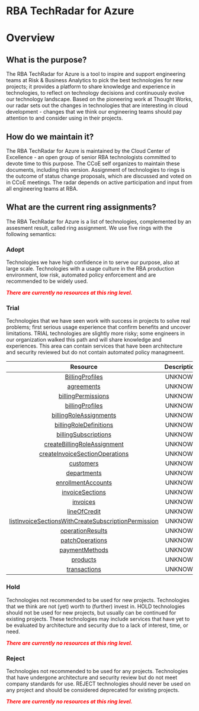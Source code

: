 
RBA TechRadar for Azure
=======================

# Overview

## What is the purpose?


The RBA TechRadar for Azure is a tool to inspire and support engineering teams at Risk & Business Analytics to pick the best technologies for new projects; it provides a platform to share knowledge and experience in technologies, to reflect on technology decisions and continuously evolve our technology landscape.  Based on the pioneering work at Thought Works, our radar sets out the changes in technologies that are interesting in cloud development - changes that we think our engineering teams should pay attention to and consider using in their projects.
## How do we maintain it?


The RBA TechRadar for Azure is maintained by the Cloud Center of Excellence - an open group of senior RBA technologists committed to devote time to this purpose.  The CCoE self organizes to maintain these documents, including this version.  Assignment of technologies to rings is the outcome of status change proposals, which are discussed and voted on in CCoE meetings.  The radar depends on active participation and input from all engineering teams at RBA.
## What are the current ring assignments?


The RBA TechRadar for Azure is a list of technologies, complemented by an assesment result, called ring assignment.  We use five rings with the following semantics:
### Adopt


Technologies we have high confidence in to serve our purpose, also at large scale.  Technologies with a usage culture in the RBA production environment, low risk, automated policy enforcement and are recommended to be widely used.  
  
***<font color="red"> There are currently no resources at this ring level. </font>***
### Trial


Technologies that we have seen work with success in projects to solve real problems;  first serious usage experience that confirm benefits and uncover limitations.  TRIAL technologies are slightly more risky; some engineers in our organization walked this path and will share knowledge and experiences.  This area can contain services that have been architecture and security reviewed but do not contain automated policy managmeent.  

|Resource|Description|Path|Status|
| :---: | :---: | :---: | :---: |
|[BillingProfiles](https://github.com/openrba/python-azure-techradar/blob/master/Microsoft.Network/billingAccounts/BillingProfiles)|UNKNOWN|Microsoft.Network/billingAccounts/BillingProfiles|TRIAL|
|[agreements](https://github.com/openrba/python-azure-techradar/blob/master/Microsoft.Network/billingAccounts/agreements)|UNKNOWN|Microsoft.Network/billingAccounts/agreements|TRIAL|
|[billingPermissions](https://github.com/openrba/python-azure-techradar/blob/master/Microsoft.Network/billingAccounts/billingPermissions)|UNKNOWN|Microsoft.Network/billingAccounts/billingPermissions|TRIAL|
|[billingProfiles](https://github.com/openrba/python-azure-techradar/blob/master/Microsoft.Network/billingAccounts/billingProfiles)|UNKNOWN|Microsoft.Network/billingAccounts/billingProfiles|TRIAL|
|[billingRoleAssignments](https://github.com/openrba/python-azure-techradar/blob/master/Microsoft.Network/billingAccounts/billingRoleAssignments)|UNKNOWN|Microsoft.Network/billingAccounts/billingRoleAssignments|TRIAL|
|[billingRoleDefinitions](https://github.com/openrba/python-azure-techradar/blob/master/Microsoft.Network/billingAccounts/billingRoleDefinitions)|UNKNOWN|Microsoft.Network/billingAccounts/billingRoleDefinitions|TRIAL|
|[billingSubscriptions](https://github.com/openrba/python-azure-techradar/blob/master/Microsoft.Network/billingAccounts/billingSubscriptions)|UNKNOWN|Microsoft.Network/billingAccounts/billingSubscriptions|TRIAL|
|[createBillingRoleAssignment](https://github.com/openrba/python-azure-techradar/blob/master/Microsoft.Network/billingAccounts/createBillingRoleAssignment)|UNKNOWN|Microsoft.Network/billingAccounts/createBillingRoleAssignment|TRIAL|
|[createInvoiceSectionOperations](https://github.com/openrba/python-azure-techradar/blob/master/Microsoft.Network/billingAccounts/createInvoiceSectionOperations)|UNKNOWN|Microsoft.Network/billingAccounts/createInvoiceSectionOperations|TRIAL|
|[customers](https://github.com/openrba/python-azure-techradar/blob/master/Microsoft.Network/billingAccounts/customers)|UNKNOWN|Microsoft.Network/billingAccounts/customers|TRIAL|
|[departments](https://github.com/openrba/python-azure-techradar/blob/master/Microsoft.Network/billingAccounts/departments)|UNKNOWN|Microsoft.Network/billingAccounts/departments|TRIAL|
|[enrollmentAccounts](https://github.com/openrba/python-azure-techradar/blob/master/Microsoft.Network/billingAccounts/enrollmentAccounts)|UNKNOWN|Microsoft.Network/billingAccounts/enrollmentAccounts|TRIAL|
|[invoiceSections](https://github.com/openrba/python-azure-techradar/blob/master/Microsoft.Network/billingAccounts/invoiceSections)|UNKNOWN|Microsoft.Network/billingAccounts/invoiceSections|TRIAL|
|[invoices](https://github.com/openrba/python-azure-techradar/blob/master/Microsoft.Network/billingAccounts/invoices)|UNKNOWN|Microsoft.Network/billingAccounts/invoices|TRIAL|
|[lineOfCredit](https://github.com/openrba/python-azure-techradar/blob/master/Microsoft.Network/billingAccounts/lineOfCredit)|UNKNOWN|Microsoft.Network/billingAccounts/lineOfCredit|TRIAL|
|[listInvoiceSectionsWithCreateSubscriptionPermission](https://github.com/openrba/python-azure-techradar/blob/master/Microsoft.Network/billingAccounts/listInvoiceSectionsWithCreateSubscriptionPermission)|UNKNOWN|Microsoft.Network/billingAccounts/listInvoiceSectionsWithCreateSubscriptionPermission|TRIAL|
|[operationResults](https://github.com/openrba/python-azure-techradar/blob/master/Microsoft.Network/billingAccounts/operationResults)|UNKNOWN|Microsoft.Network/billingAccounts/operationResults|TRIAL|
|[patchOperations](https://github.com/openrba/python-azure-techradar/blob/master/Microsoft.Network/billingAccounts/patchOperations)|UNKNOWN|Microsoft.Network/billingAccounts/patchOperations|TRIAL|
|[paymentMethods](https://github.com/openrba/python-azure-techradar/blob/master/Microsoft.Network/billingAccounts/paymentMethods)|UNKNOWN|Microsoft.Network/billingAccounts/paymentMethods|TRIAL|
|[products](https://github.com/openrba/python-azure-techradar/blob/master/Microsoft.Network/billingAccounts/products)|UNKNOWN|Microsoft.Network/billingAccounts/products|TRIAL|
|[transactions](https://github.com/openrba/python-azure-techradar/blob/master/Microsoft.Network/billingAccounts/transactions)|UNKNOWN|Microsoft.Network/billingAccounts/transactions|TRIAL|

### Hold


Technologies not recommended to be used for new projects. Technologies that we think are not (yet) worth to (further) invest in.  HOLD technologies should not be used for new projects, but usually can be continued for existing projects.  These technologies may include services that have yet to be evaluated by architecture and security due to a lack of interest, time, or need.  
  
***<font color="red"> There are currently no resources at this ring level. </font>***
### Reject


Technologies not recommended to be used for any projects. Technologies that have undergone architecture and security review but do not meet company standards for use.  REJECT technologies should never be used on any project and should be considered deprecated for existing projects.  
  
***<font color="red"> There are currently no resources at this ring level. </font>***